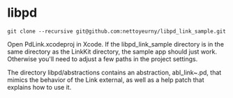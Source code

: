 libpd
=====

    git clone --recursive git@github.com:nettoyeurny/libpd_link_sample.git

Open PdLink.xcodeproj in Xcode. If the libpd_link_sample directory is in the same directory as the LinkKit directory, the sample app should just work. Otherwise you'll need to adjust a few paths in the project settings.

The directory libpd/abstractions contains an abstraction, abl_link~.pd, that mimics the behavior of the Link external, as well as a help patch that explains how to use it.

